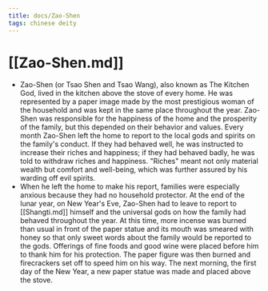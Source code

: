 ```yaml
---
title: docs/Zao-Shen
tags: chinese deity
---
```


# [[Zao-Shen.md]]
- Zao-Shen (or Tsao Shen and Tsao Wang), also known as The Kitchen God, lived in the kitchen above the stove of every home. He was represented by a paper image made by the most prestigious woman of the household and was kept in the same place throughout the year. Zao-Shen was responsible for the happiness of the home and the prosperity of the family, but this depended on their behavior and values. Every month Zao-Shen left the home to report to the local gods and spirits on the family's conduct. If they had behaved well, he was instructed to increase their riches and happiness; if they had behaved badly, he was told to withdraw riches and happiness. "Riches" meant not only material wealth but comfort and well-being, which was further assured by his warding off evil spirits.
- When he left the home to make his report, families were especially anxious because they had no household protector. At the end of the lunar year, on New Year's Eve, Zao-Shen had to leave to report to [[Shangti.md]] himself and the universal gods on how the family had behaved throughout the year. At this time, more incense was burned than usual in front of the paper statue and its mouth was smeared with honey so that only sweet words about the family would be reported to the gods. Offerings of fine foods and good wine were placed before him to thank him for his protection. The paper figure was then burned and firecrackers set off to speed him on his way. The next morning, the first day of the New Year, a new paper statue was made and placed above the stove.